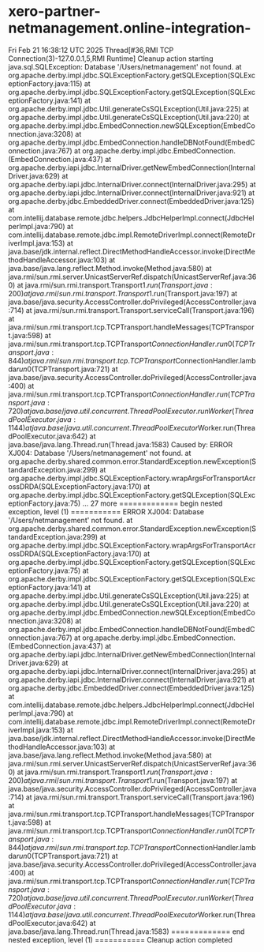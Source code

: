 # xero-partner-netmanagement.online-integration-
Fri Feb 21 16:38:12 UTC 2025 Thread[#36,RMI TCP Connection(3)-127.0.0.1,5,RMI Runtime] Cleanup action starting
java.sql.SQLException: Database '/Users/netmanagement' not found.
	at org.apache.derby.impl.jdbc.SQLExceptionFactory.getSQLException(SQLExceptionFactory.java:115)
	at org.apache.derby.impl.jdbc.SQLExceptionFactory.getSQLException(SQLExceptionFactory.java:141)
	at org.apache.derby.impl.jdbc.Util.generateCsSQLException(Util.java:225)
	at org.apache.derby.impl.jdbc.Util.generateCsSQLException(Util.java:220)
	at org.apache.derby.impl.jdbc.EmbedConnection.newSQLException(EmbedConnection.java:3208)
	at org.apache.derby.impl.jdbc.EmbedConnection.handleDBNotFound(EmbedConnection.java:767)
	at org.apache.derby.impl.jdbc.EmbedConnection.<init>(EmbedConnection.java:437)
	at org.apache.derby.iapi.jdbc.InternalDriver.getNewEmbedConnection(InternalDriver.java:629)
	at org.apache.derby.iapi.jdbc.InternalDriver.connect(InternalDriver.java:295)
	at org.apache.derby.iapi.jdbc.InternalDriver.connect(InternalDriver.java:921)
	at org.apache.derby.jdbc.EmbeddedDriver.connect(EmbeddedDriver.java:125)
	at com.intellij.database.remote.jdbc.helpers.JdbcHelperImpl.connect(JdbcHelperImpl.java:790)
	at com.intellij.database.remote.jdbc.impl.RemoteDriverImpl.connect(RemoteDriverImpl.java:153)
	at java.base/jdk.internal.reflect.DirectMethodHandleAccessor.invoke(DirectMethodHandleAccessor.java:103)
	at java.base/java.lang.reflect.Method.invoke(Method.java:580)
	at java.rmi/sun.rmi.server.UnicastServerRef.dispatch(UnicastServerRef.java:360)
	at java.rmi/sun.rmi.transport.Transport$1.run(Transport.java:200)
	at java.rmi/sun.rmi.transport.Transport$1.run(Transport.java:197)
	at java.base/java.security.AccessController.doPrivileged(AccessController.java:714)
	at java.rmi/sun.rmi.transport.Transport.serviceCall(Transport.java:196)
	at java.rmi/sun.rmi.transport.tcp.TCPTransport.handleMessages(TCPTransport.java:598)
	at java.rmi/sun.rmi.transport.tcp.TCPTransport$ConnectionHandler.run0(TCPTransport.java:844)
	at java.rmi/sun.rmi.transport.tcp.TCPTransport$ConnectionHandler.lambda$run$0(TCPTransport.java:721)
	at java.base/java.security.AccessController.doPrivileged(AccessController.java:400)
	at java.rmi/sun.rmi.transport.tcp.TCPTransport$ConnectionHandler.run(TCPTransport.java:720)
	at java.base/java.util.concurrent.ThreadPoolExecutor.runWorker(ThreadPoolExecutor.java:1144)
	at java.base/java.util.concurrent.ThreadPoolExecutor$Worker.run(ThreadPoolExecutor.java:642)
	at java.base/java.lang.Thread.run(Thread.java:1583)
Caused by: ERROR XJ004: Database '/Users/netmanagement' not found.
	at org.apache.derby.shared.common.error.StandardException.newException(StandardException.java:299)
	at org.apache.derby.impl.jdbc.SQLExceptionFactory.wrapArgsForTransportAcrossDRDA(SQLExceptionFactory.java:170)
	at org.apache.derby.impl.jdbc.SQLExceptionFactory.getSQLException(SQLExceptionFactory.java:75)
	... 27 more
============= begin nested exception, level (1) ===========
ERROR XJ004: Database '/Users/netmanagement' not found.
	at org.apache.derby.shared.common.error.StandardException.newException(StandardException.java:299)
	at org.apache.derby.impl.jdbc.SQLExceptionFactory.wrapArgsForTransportAcrossDRDA(SQLExceptionFactory.java:170)
	at org.apache.derby.impl.jdbc.SQLExceptionFactory.getSQLException(SQLExceptionFactory.java:75)
	at org.apache.derby.impl.jdbc.SQLExceptionFactory.getSQLException(SQLExceptionFactory.java:141)
	at org.apache.derby.impl.jdbc.Util.generateCsSQLException(Util.java:225)
	at org.apache.derby.impl.jdbc.Util.generateCsSQLException(Util.java:220)
	at org.apache.derby.impl.jdbc.EmbedConnection.newSQLException(EmbedConnection.java:3208)
	at org.apache.derby.impl.jdbc.EmbedConnection.handleDBNotFound(EmbedConnection.java:767)
	at org.apache.derby.impl.jdbc.EmbedConnection.<init>(EmbedConnection.java:437)
	at org.apache.derby.iapi.jdbc.InternalDriver.getNewEmbedConnection(InternalDriver.java:629)
	at org.apache.derby.iapi.jdbc.InternalDriver.connect(InternalDriver.java:295)
	at org.apache.derby.iapi.jdbc.InternalDriver.connect(InternalDriver.java:921)
	at org.apache.derby.jdbc.EmbeddedDriver.connect(EmbeddedDriver.java:125)
	at com.intellij.database.remote.jdbc.helpers.JdbcHelperImpl.connect(JdbcHelperImpl.java:790)
	at com.intellij.database.remote.jdbc.impl.RemoteDriverImpl.connect(RemoteDriverImpl.java:153)
	at java.base/jdk.internal.reflect.DirectMethodHandleAccessor.invoke(DirectMethodHandleAccessor.java:103)
	at java.base/java.lang.reflect.Method.invoke(Method.java:580)
	at java.rmi/sun.rmi.server.UnicastServerRef.dispatch(UnicastServerRef.java:360)
	at java.rmi/sun.rmi.transport.Transport$1.run(Transport.java:200)
	at java.rmi/sun.rmi.transport.Transport$1.run(Transport.java:197)
	at java.base/java.security.AccessController.doPrivileged(AccessController.java:714)
	at java.rmi/sun.rmi.transport.Transport.serviceCall(Transport.java:196)
	at java.rmi/sun.rmi.transport.tcp.TCPTransport.handleMessages(TCPTransport.java:598)
	at java.rmi/sun.rmi.transport.tcp.TCPTransport$ConnectionHandler.run0(TCPTransport.java:844)
	at java.rmi/sun.rmi.transport.tcp.TCPTransport$ConnectionHandler.lambda$run$0(TCPTransport.java:721)
	at java.base/java.security.AccessController.doPrivileged(AccessController.java:400)
	at java.rmi/sun.rmi.transport.tcp.TCPTransport$ConnectionHandler.run(TCPTransport.java:720)
	at java.base/java.util.concurrent.ThreadPoolExecutor.runWorker(ThreadPoolExecutor.java:1144)
	at java.base/java.util.concurrent.ThreadPoolExecutor$Worker.run(ThreadPoolExecutor.java:642)
	at java.base/java.lang.Thread.run(Thread.java:1583)
============= end nested exception, level (1) ===========
Cleanup action completed
